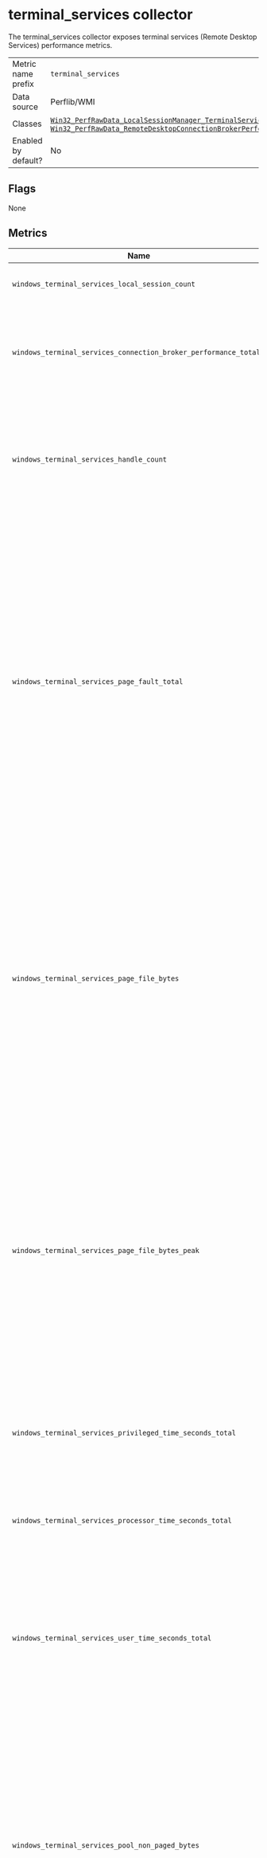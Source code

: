 # terminal_services collector

The terminal_services collector exposes terminal services (Remote Desktop Services) performance metrics.

|||
-|-
Metric name prefix  | `terminal_services`
Data source         | Perflib/WMI
Classes             | [`Win32_PerfRawData_LocalSessionManager_TerminalServices`](https://wutils.com/wmi/root/cimv2/win32_perfrawdata_localsessionmanager_terminalservices/), [`Win32_PerfRawData_TermService_TerminalServicesSession`](https://docs.microsoft.com/en-us/previous-versions/aa394344(v%3Dvs.85)), [`Win32_PerfRawData_RemoteDesktopConnectionBrokerPerformanceCounterProvider_RemoteDesktopConnectionBrokerCounterset`](https://docs.microsoft.com/en-us/previous-versions/windows/it-pro/windows-server-2012-r2-and-2012/mt729067(v%3Dws.11))
Enabled by default? | No

## Flags

None

## Metrics

Name | Description | Type | Labels
-----|-------------|------|-------
`windows_terminal_services_local_session_count` | Number of local Terminal Services sessions. | gauge | `session`
`windows_terminal_services_connection_broker_performance_total`* | The total number of connections handled by the Connection Brokers since the service started. | counter | `connection`
`windows_terminal_services_handle_count` | Total number of handles currently opened by this process. This number is the sum of the handles currently opened by each thread in this process. | gauge | `session_name`
`windows_terminal_services_page_fault_total` | Rate at which page faults occur in the threads executing in this process. A page fault occurs when a thread refers to a virtual memory page that is not in its working set in main memory. The page may not be retrieved from disk if it is on the standby list and therefore already in main memory. The page also may not be retrieved if it is in use by another process which shares the page. | counter | `session_name`
`windows_terminal_services_page_file_bytes` | Current number of bytes this process has used in the paging file(s). Paging files are used to store pages of memory used by the process that are not contained in other files. Paging files are shared by all processes, and lack of space in paging files can prevent other processes from allocating memory. | gauge | `session_name`
`windows_terminal_services_page_file_bytes_peak` | Maximum number of bytes this process has used in the paging file(s). Paging files are used to store pages of memory used by the process that are not contained in other files. Paging files are shared by all processes, and lack of space in paging files can prevent other processes from allocating memory. | gauge | `session_name`
`windows_terminal_services_privileged_time_seconds_total` | total elapsed time that the threads of the process have spent executing code in privileged mode. | Counter | `session_name`
`windows_terminal_services_processor_time_seconds_total` | total elapsed time that all of the threads of this process used the processor to execute instructions. | Counter | `session_name`
`windows_terminal_services_user_time_seconds_total` | total elapsed time that this process's threads have spent executing code in user mode. Applications, environment subsystems, and integral subsystems execute in user mode. | Counter | `session_name`
`windows_terminal_services_pool_non_paged_bytes` | Number of bytes in the non-paged pool, an area of system memory (physical memory used by the operating system) for objects that cannot be written to disk, but must remain in physical memory as long as they are allocated. This property displays the last observed value only; it is not an average. | gauge | `session_name`
`windows_terminal_services_pool_paged_bytes` | Number of bytes in the paged pool, an area of system memory (physical memory used by the operating system) for objects that can be written to disk when they are not being used. This property displays the last observed value only; it is not an average. | gauge | `session_name`
`windows_terminal_services_private_bytes` | Current number of bytes this process has allocated that cannot be shared with other processes. | gauge | `session_name`
`windows_terminal_services_thread_count` | Number of threads currently active in this process. An instruction is the basic unit of execution in a processor, and a thread is the object that executes instructions. Every running process has at least one thread. | gauge | `session_name`
`windows_terminal_services_virtual_bytes` | Current size, in bytes, of the virtual address space the process is using. Use of virtual address space does not necessarily imply corresponding use of either disk or main memory pages. Virtual space is finite and, by using too much, the process can limit its ability to load libraries. | gauge | `session_name`
`windows_terminal_services_virtual_bytes_peak` | Maximum number of bytes of virtual address space the process has used at any one time. Use of virtual address space does not necessarily imply corresponding use of either disk or main memory pages. Virtual space is finite and, by using too much, the process might limit its ability to load libraries. | gauge | `session_name`
`windows_terminal_services_working_set_bytes` | Current number of bytes in the working set of this process. The working set is the set of memory pages touched recently by the threads in the process. If free memory in the computer is above a threshold, pages are left in the working set of a process even if they are not in use. When free memory falls below a threshold, pages are trimmed from working sets. If they are needed, they are then soft-faulted back into the working set before they leave main memory. | gauge | `session_name`
`windows_terminal_services_working_set_bytes_peak` | Maximum number of bytes in the working set of this process at any point in time. The working set is the set of memory pages touched recently by the threads in the process. If free memory in the computer is above a threshold, pages are left in the working set of a process even if they are not in use. When free memory falls below a threshold, pages are trimmed from working sets. If they are needed, they are then soft-faulted back into the working set before they leave main memory. | gauge | `session_name`

`* windows_terminal_services_connection_broker_performance_total` only collected if server has `Remote Desktop Connection Broker` role.


### Example metric
_This collector does not yet have explained examples, we would appreciate your help adding them!_

## Useful queries
_This collector does not yet have any useful queries added, we would appreciate your help adding them!_

## Alerting examples
_This collector does not yet have alerting examples, we would appreciate your help adding them!_
